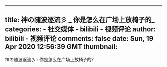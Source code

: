 
---
title: 神の随波逐流彡 _ 你是怎么在广场上放椅子的_
categories: 
    - 社交媒体
    - bilibili - 视频评论
author: bilibili - 视频评论
comments: false
date: Sun, 19 Apr 2020 12:56:39 GMT
thumbnail: 
---

<div>   
神の随波逐流彡 : 你是怎么在广场上放椅子的?  
</div>
            